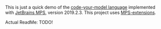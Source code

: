 This is just a quick demo of the [code-your-model language](https://github.com/innoq/code-your-model) implemented with [JetBrains MPS](https://www.jetbrains.com/mps/), version 2019.2.3. This project uses [MPS-extensions](https://github.com/JetBrains/MPS-extensions).

Actual ReadMe: TODO!